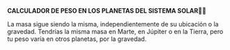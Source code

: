 <strong>CALCULADOR DE PESO EN LOS PLANETAS DEL SISTEMA SOLAR</strong>👩‍🚀

La masa sigue siendo la misma, independientemente de su ubicación o la gravedad.
Tendrías la misma masa en Marte, en Júpiter o en la Tierra, pero tu peso varía en otros planetas, por la gravedad.
